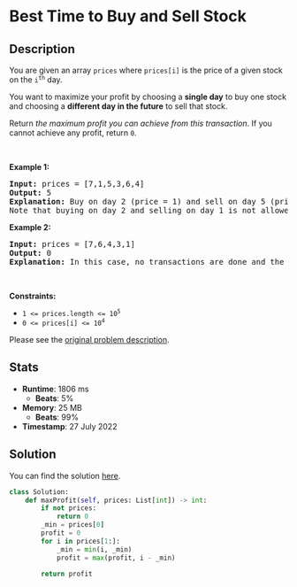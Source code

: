 # Best Time to Buy and Sell Stock

## Description

<p>You are given an array <code>prices</code> where <code>prices[i]</code> is the price of a given stock on the <code>i<sup>th</sup></code> day.</p>

<p>You want to maximize your profit by choosing a <strong>single day</strong> to buy one stock and choosing a <strong>different day in the future</strong> to sell that stock.</p>

<p>Return <em>the maximum profit you can achieve from this transaction</em>. If you cannot achieve any profit, return <code>0</code>.</p>

<p>&nbsp;</p>
<p><strong class="example">Example 1:</strong></p>

<pre>
<strong>Input:</strong> prices = [7,1,5,3,6,4]
<strong>Output:</strong> 5
<strong>Explanation:</strong> Buy on day 2 (price = 1) and sell on day 5 (price = 6), profit = 6-1 = 5.
Note that buying on day 2 and selling on day 1 is not allowed because you must buy before you sell.
</pre>

<p><strong class="example">Example 2:</strong></p>

<pre>
<strong>Input:</strong> prices = [7,6,4,3,1]
<strong>Output:</strong> 0
<strong>Explanation:</strong> In this case, no transactions are done and the max profit = 0.
</pre>

<p>&nbsp;</p>
<p><strong>Constraints:</strong></p>

<ul>
	<li><code>1 &lt;= prices.length &lt;= 10<sup>5</sup></code></li>
	<li><code>0 &lt;= prices[i] &lt;= 10<sup>4</sup></code></li>
</ul>


Please see the [original problem description](https://leetcode.com/problems/best-time-to-buy-and-sell-stock/).

## Stats

- **Runtime**: 1806 ms
    - **Beats**: 5%
- **Memory**: 25 MB
    - **Beats**: 99%
- **Timestamp**: 27 July 2022

## Solution

You can find the solution [here](./best-time-to-buy-and-sell-stock.py).

```python
class Solution:
    def maxProfit(self, prices: List[int]) -> int:
        if not prices:
            return 0
        _min = prices[0]
        profit = 0
        for i in prices[1:]:
            _min = min(i, _min)
            profit = max(profit, i - _min)
        
        return profit

```
